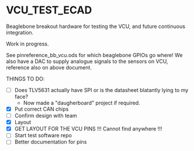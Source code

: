 # VCU_TEST_ECAD
Beaglebone breakout hardware for testing the VCU, and future continuous integration.

Work in progress.

See pinreference_bb_vcu.ods for which beaglebone GPIOs go where!
We also have a DAC to supply analogue signals to the sensors on VCU, reference also on above document.



THINGS TO DO:
- [ ] Does TLV5631 actually have SPI or is the datasheet blatantly lying to my face?
  - Now made a "daugherboard" project if required.
- [x] Put correct CAN chips
- [ ] Confirm design with team
- [x] Layout
- [x] GET LAYOUT FOR THE VCU PINS !!! Cannot find anywhere !!!
- [ ] Start test software repo
- [ ] Better documentation for pins
